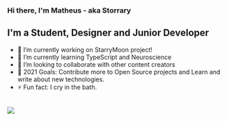 
### Hi there, I'm Matheus - aka <b>Storrary</b>

## I'm a Student, Designer and Junior Developer

- 🔭 I’m currently working on StarryMoon project!
- 🌱 I’m currently learning TypeScript and Neuroscience
- 👯 I’m looking to collaborate with other content creators
- 🥅 2021 Goals: Contribute more to Open Source projects and Learn and write about new technologies.
- ⚡ Fun fact: I cry in the bath.

<br>
<img align="center" src="https://github-readme-stats.vercel.app/api?username=woxlayy&show_icons=true&theme=graywhite">
